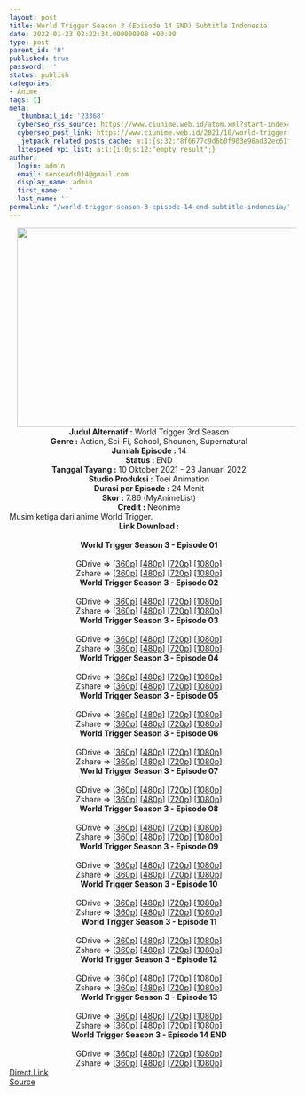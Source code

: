 ```yaml
---
layout: post
title: World Trigger Season 3 (Episode 14 END) Subtitle Indonesia
date: 2022-01-23 02:22:34.000000000 +00:00
type: post
parent_id: '0'
published: true
password: ''
status: publish
categories:
- Anime
tags: []
meta:
  _thumbnail_id: '23368'
  cyberseo_rss_source: https://www.ciunime.web.id/atom.xml?start-index=1
  cyberseo_post_link: https://www.ciunime.web.id/2021/10/world-trigger-season-3-subtitle.html
  _jetpack_related_posts_cache: a:1:{s:32:"8f6677c9d6b0f903e98ad32ec61f8deb";a:2:{s:7:"expires";i:1651231130;s:7:"payload";a:3:{i:0;a:1:{s:2:"id";i:25151;}i:1;a:1:{s:2:"id";i:25044;}i:2;a:1:{s:2:"id";i:25020;}}}}
  litespeed_vpi_list: a:1:{i:0;s:12:"empty result";}
author:
  login: admin
  email: senseads014@gmail.com
  display_name: admin
  first_name: ''
  last_name: ''
permalink: "/world-trigger-season-3-episode-14-end-subtitle-indonesia/"
---
```

<div class="separator" style="clear: both; text-align: center;"><a href="https://blogger.googleusercontent.com/img/a/AVvXsEiE8xUBDZmAaF0PBzDrhqAWt-mKH6CRcPJO6vInqe5AjPnJSlfFkYR2uyDexIMPLIhkYHi9VmpUzNi7UJMgHEooMKDOOP-POjSUpapsYOIU0GPJGoDt1caiBMvViiLaXVoVRt9Q5DzfSgD38VorkDF7ubCQpnuJt64LqcN6YVZquh2DeUt2NHIlWVwR=s1280" style="margin-left: 1em; margin-right: 1em;"><img border="0" data-original-height="720" data-original-width="1280" height="360" src="{{ site.baseurl }}/assets/2022/01/AVvXsEiE8xUBDZmAaF0PBzDrhqAWt-mKH6CRcPJO6vInqe5AjPnJSlfFkYR2uyDexIMPLIhkYHi9VmpUzNi7UJMgHEooMKDOOP-POjSUpapsYOIU0GPJGoDt1caiBMvViiLaXVoVRt9Q5DzfSgD38VorkDF7ubCQpnuJt64LqcN6YVZquh2DeUt2NHIlWVwR=w640-h360" width="640" /></a></div>
<div class="separator" style="clear: both; text-align: center;"></div>
<div style="text-align: center;"><b>Judul</b><b><b> Alternatif</b> :</b> World Trigger 3rd Season</div>
<div style="text-align: center;"><b><b>Genre :</b></b> Action, Sci-Fi, School, Shounen, Supernatural</div>
<div style="text-align: center;"><b>Jumlah Episode :</b> 14<br /><b>Status :&nbsp;</b>END<br /><b>Tanggal Tayang :</b> 10 Oktober&nbsp;2021 - 23 Januari 2022<br /><b>Studio Produksi :</b>&nbsp;Toei Animation<br /><b>Durasi per Episode :</b> 24 Menit</div>
<div style="text-align: center;"><b>Skor :</b> 7.86 (MyAnimeList)</div>
<div style="text-align: center;"><b>Credit :</b>&nbsp;Neonime</div>
<div style="text-align: center;"></div>
<div style="text-align: justify;">Musim ketiga dari anime&nbsp;World Trigger.</div>
<div style="text-align: justify;"></div>
<div style="text-align: justify;"></div>
<div style="text-align: center;">
<div style="text-align: center;">
<div style="text-align: left;">
<div style="text-align: center;"><b>Link Download :</b></div>
<div style="text-align: center;"><b><br /></b></div>
<div style="text-align: center;"><span style="text-align: left;"><b>World Trigger Season 3&nbsp;</b></span><b>- Episode 01</b></div>
<div style="text-align: center;"><b><br /></b></div>
<div style="text-align: center;">GDrive =&gt; [<a href="https://mir.cr/0VBSSCSG" target="_blank" rel="noopener">360p</a>] [<a href="https://acefile.co/f/57173974/neonime_wot-s3-01-480p-zip" target="_blank" rel="noopener">480p</a>] [<a href="https://acefile.co/f/57174201/neonime_wot-s3-01-720p-zip" target="_blank" rel="noopener">720p</a>] [<a href="https://acefile.co/f/57174520/neonime_wot-s3-01-1080p-zip" target="_blank" rel="noopener">1080p</a>]</div>
<div style="text-align: center;">Zshare =&gt; [<a href="https://www96.zippyshare.com/v/o9qPhvNt/file.html" target="_blank" rel="noopener">360p</a>] [<a href="https://www29.zippyshare.com/v/aJfdSQnT/file.html" target="_blank" rel="noopener">480p</a>] [<a href="https://www17.zippyshare.com/v/7unkodkA/file.html" target="_blank" rel="noopener">720p</a>] [<a href="https://www88.zippyshare.com/v/kCMjtLuu/file.html" target="_blank" rel="noopener">1080p</a>]</div>
<div style="text-align: center;"></div>
<div style="text-align: center;">
<div><span style="text-align: left;"><b>World Trigger Season 3&nbsp;</b></span><b>- Episode 02</b></div>
<div><b><br /></b></div>
<div>GDrive =&gt; [<a href="https://mir.cr/0PSCHPQ2" target="_blank" rel="noopener">360p</a>] [<a href="https://acefile.co/f/57765968/neonime_wot-s3-02-480p-zip" target="_blank" rel="noopener">480p</a>] [<a href="https://acefile.co/f/57766241/neonime_wot-s3-02-720p-zip" target="_blank" rel="noopener">720p</a>] [<a href="https://acefile.co/f/57768406/neonime_wot-s3-02-1080p-zip" target="_blank" rel="noopener">1080p</a>]</div>
<div>Zshare =&gt; [<a href="https://www102.zippyshare.com/v/FCLn81dc/file.html" target="_blank" rel="noopener">360p</a>] [<a href="https://www19.zippyshare.com/v/qdW35a3n/file.html" target="_blank" rel="noopener">480p</a>] [<a href="https://www40.zippyshare.com/v/AAWPVyop/file.html" target="_blank" rel="noopener">720p</a>] [<a href="https://www104.zippyshare.com/v/DpUl9ocl/file.html" target="_blank" rel="noopener">1080p</a>]</div>
<div></div>
<div>
<div><span style="text-align: left;"><b>World Trigger Season 3&nbsp;</b></span><b>- Episode 03</b></div>
<div><b><br /></b></div>
<div>GDrive =&gt; [<a href="https://acefile.co/f/58300492/wot-s3-03-360p-samehadaku-care-mp4" target="_blank" rel="noopener">360p</a>] [<a href="https://acefile.co/f/58304772/neonime_wot-s3-03-480p-zip" target="_blank" rel="noopener">480p</a>] [<a href="https://acefile.co/f/58305027/neonime_wot-s3-03-720p-zip" target="_blank" rel="noopener">720p</a>] [<a href="https://acefile.co/f/58305316/neonime_wot-s3-03-1080p-zip" target="_blank" rel="noopener">1080p</a>]</div>
<div>Zshare =&gt; [<a href="https://www62.zippyshare.com/v/5mybzHYY/file.html" target="_blank" rel="noopener">360p</a>] [<a href="https://www46.zippyshare.com/v/LUK18nFH/file.html" target="_blank" rel="noopener">480p</a>] [<a href="https://www114.zippyshare.com/v/MY6vvkyW/file.html" target="_blank" rel="noopener">720p</a>] [<a href="https://www71.zippyshare.com/v/jlTjX3ft/file.html" target="_blank" rel="noopener">1080p</a>]</div>
</div>
<div></div>
<div>
<div><span style="text-align: left;"><b>World Trigger Season 3&nbsp;</b></span><b>- Episode 04</b></div>
<div><b><br /></b></div>
<div>GDrive =&gt; [<a href="https://acefile.co/f/58831763/wot-s3-04-360p-samehadaku-care-mp4" target="_blank" rel="noopener">360p</a>] [<a href="https://acefile.co/f/58835461/neonime_wot-s3-04-480p-zip" target="_blank" rel="noopener">480p</a>] [<a href="https://acefile.co/f/58835657/neonime_wot-s3-04-720p-zip" target="_blank" rel="noopener">720p</a>] [<a href="https://acefile.co/f/58835920/neonime_wot-s3-04-1080p-zip" target="_blank" rel="noopener">1080p</a>]</div>
<div>Zshare =&gt; [<a href="https://www91.zippyshare.com/v/FFDshQNI/file.html" target="_blank" rel="noopener">360p</a>] [<a href="https://www48.zippyshare.com/v/z40uHRCo/file.html" target="_blank" rel="noopener">480p</a>] [<a href="https://www25.zippyshare.com/v/mbrBwuGP/file.html" target="_blank" rel="noopener">720p</a>] [<a href="https://www16.zippyshare.com/v/H3Y5OWg3/file.html" target="_blank" rel="noopener">1080p</a>]</div>
</div>
<div></div>
<div>
<div><span style="text-align: left;"><b>World Trigger Season 3&nbsp;</b></span><b>- Episode 05</b></div>
<div><b><br /></b></div>
<div>GDrive =&gt; [<a href="https://acefile.co/f/59353031/wot-s3-05-360p-samehadaku-care-mp4" target="_blank" rel="noopener">360p</a>] [<a href="https://acefile.co/f/59388490/neonime_wot-s3-05-480p-zip" target="_blank" rel="noopener">480p</a>] [<a href="https://acefile.co/f/59388484/neonime_wot-s3-05-720p-zip" target="_blank" rel="noopener">720p</a>] [<a href="https://acefile.co/f/59388479/neonime_wot-s3-05-1080p-zip" target="_blank" rel="noopener">1080p</a>]</div>
<div>Zshare =&gt; [<a href="https://www49.zippyshare.com/v/HdypVbYO/file.html" target="_blank" rel="noopener">360p</a>] [<a href="https://www99.zippyshare.com/v/JKiWynn9/file.html" target="_blank" rel="noopener">480p</a>] [<a href="https://www79.zippyshare.com/v/ctAIbeAH/file.html" target="_blank" rel="noopener">720p</a>] [<a href="https://www16.zippyshare.com/v/6SF1gKBK/file.html" target="_blank" rel="noopener">1080p</a>]</div>
</div>
<div></div>
<div>
<div><span style="text-align: left;"><b>World Trigger Season 3&nbsp;</b></span><b>- Episode 06</b></div>
<div><b><br /></b></div>
<div>GDrive =&gt; [<a href="https://acefile.co/f/59939592/wot-s3-06-360p-samehadaku-care-mp4" target="_blank" rel="noopener">360p</a>] [<a href="https://acefile.co/f/59944942/neonime_wot-s3-06-480p-zip" target="_blank" rel="noopener">480p</a>] [<a href="https://acefile.co/f/59944939/neonime_wot-s3-06-720p-zip" target="_blank" rel="noopener">720p</a>] [<a href="https://acefile.co/f/59944930/neonime_wot-s3-06-1080p-zip" target="_blank" rel="noopener">1080p</a>]</div>
<div>Zshare =&gt; [<a href="https://www116.zippyshare.com/v/EaJCcKLl/file.html" target="_blank" rel="noopener">360p</a>] [<a href="https://www2.zippyshare.com/v/HME22f8l/file.html" target="_blank" rel="noopener">480p</a>] [<a href="https://www10.zippyshare.com/v/PZkx0Kwx/file.html" target="_blank" rel="noopener">720p</a>] [<a href="https://www44.zippyshare.com/v/QVnghSA6/file.html" target="_blank" rel="noopener">1080p</a>]</div>
</div>
<div></div>
<div>
<div><span style="text-align: left;"><b>World Trigger Season 3&nbsp;</b></span><b>- Episode 07</b></div>
<div><b><br /></b></div>
<div>GDrive =&gt; [<a href="https://acefile.co/f/60505256/wot-s3-07-360p-samehadaku-care-mp4" target="_blank" rel="noopener">360p</a>] [<a href="https://acefile.co/f/60509329/neonime_wot-s3-07-480p-zip" target="_blank" rel="noopener">480p</a>] [<a href="https://acefile.co/f/60509334/neonime_wot-s3-07-720p-zip" target="_blank" rel="noopener">720p</a>] [<a href="https://acefile.co/f/60509336/neonime_wot-s3-07-1080p-zip" target="_blank" rel="noopener">1080p</a>]</div>
<div>Zshare =&gt; [<a href="https://www13.zippyshare.com/v/yvZCKCiw/file.html" target="_blank" rel="noopener">360p</a>] [<a href="https://www86.zippyshare.com/v/JQBWICSd/file.html" target="_blank" rel="noopener">480p</a>] [<a href="https://www28.zippyshare.com/v/bQDJy7BY/file.html" target="_blank" rel="noopener">720p</a>] [<a href="https://www93.zippyshare.com/v/uNtr6xdR/file.html" target="_blank" rel="noopener">1080p</a>]</div>
</div>
<div></div>
<div>
<div><span style="text-align: left;"><b>World Trigger Season 3&nbsp;</b></span><b>- Episode 08</b></div>
<div><b><br /></b></div>
<div>GDrive =&gt; [<a href="https://acefile.co/f/61097963/wot-s3-08-360p-samehadaku-care-mp4" target="_blank" rel="noopener">360p</a>] [<a href="https://acefile.co/f/61101624/neonime_wot-s3-08-480p-zip" target="_blank" rel="noopener">480p</a>] [<a href="https://acefile.co/f/61101627/neonime_wot-s3-08-720p-zip" target="_blank" rel="noopener">720p</a>] [<a href="https://acefile.co/f/61101634/neonime_wot-s3-08-1080p-zip" target="_blank" rel="noopener">1080p</a>]</div>
<div>Zshare =&gt; [<a href="https://www83.zippyshare.com/v/Gxx6REOd/file.html" target="_blank" rel="noopener">360p</a>] [<a href="https://www24.zippyshare.com/v/a5OHkEbR/file.html" target="_blank" rel="noopener">480p</a>] [<a href="https://www110.zippyshare.com/v/mPSikqA9/file.html" target="_blank" rel="noopener">720p</a>] [<a href="https://www42.zippyshare.com/v/QEZSMK1v/file.html" target="_blank" rel="noopener">1080p</a>]</div>
</div>
<div></div>
<div>
<div><span style="text-align: left;"><b>World Trigger Season 3&nbsp;</b></span><b>- Episode 09</b></div>
<div><b><br /></b></div>
<div>GDrive =&gt; [<a href="https://acefile.co/f/61671901/wot-s3-09-360p-samehadaku-care-mp4" target="_blank" rel="noopener">360p</a>] [<a href="https://acefile.co/f/61681011/neonime_wot-s3-09-480p-zip" target="_blank" rel="noopener">480p</a>] [<a href="https://acefile.co/f/61681004/neonime_wot-s3-09-720p-zip" target="_blank" rel="noopener">720p</a>] [<a href="https://acefile.co/f/61681001/neonime_wot-s3-09-1080p-zip" target="_blank" rel="noopener">1080p</a>]</div>
<div>Zshare =&gt; [<a href="https://www1.zippyshare.com/v/jbye1WJd/file.html" target="_blank" rel="noopener">360p</a>] [<a href="https://www5.zippyshare.com/v/tGerUEJT/file.html" target="_blank" rel="noopener">480p</a>] [<a href="https://www45.zippyshare.com/v/egv05SO2/file.html" target="_blank" rel="noopener">720p</a>] [<a href="https://www8.zippyshare.com/v/cvvErk3F/file.html" target="_blank" rel="noopener">1080p</a>]</div>
</div>
<div></div>
<div>
<div><span style="text-align: left;"><b>World Trigger Season 3&nbsp;</b></span><b>- Episode 10</b></div>
<div><b><br /></b></div>
<div>GDrive =&gt; [<a href="https://acefile.co/f/62259801/wot-s3-10-360p-samehadaku-care-mp4" target="_blank" rel="noopener">360p</a>] [<a href="https://acefile.co/f/62262535/neonime_wot-s3-10-480p-zip" target="_blank" rel="noopener">480p</a>] [<a href="https://acefile.co/f/62262764/neonime_wot-s3-10-720p-zip" target="_blank" rel="noopener">720p</a>] [<a href="https://acefile.co/f/62262979/neonime_wot-s3-10-1080p-zip" target="_blank" rel="noopener">1080p</a>]</div>
<div>Zshare =&gt; [<a href="https://www101.zippyshare.com/v/DGyYr0AI/file.html" target="_blank" rel="noopener">360p</a>] [<a href="https://www45.zippyshare.com/v/uaxpZwjp/file.html" target="_blank" rel="noopener">480p</a>] [<a href="https://www63.zippyshare.com/v/7pmx6FaI/file.html" target="_blank" rel="noopener">720p</a>] [<a href="https://www81.zippyshare.com/v/txBfLWSK/file.html" target="_blank" rel="noopener">1080p</a>]</div>
</div>
<div></div>
<div>
<div><span style="text-align: left;"><b>World Trigger Season 3&nbsp;</b></span><b>- Episode 11</b></div>
<div><b><br /></b></div>
<div>GDrive =&gt; [<a href="https://acefile.co/f/62852204/wot-s3-11-360p-samehadaku-care-mp4" target="_blank" rel="noopener">360p</a>] [<a href="https://acefile.co/f/62852207/wot-s3-11-480p-samehadaku-care-mp4" target="_blank" rel="noopener">480p</a>] [<a href="https://acefile.co/f/62852507/wot-s3-11-mp4hd-samehadaku-care-mp4" target="_blank" rel="noopener">720p</a>] [<a href="https://acefile.co/f/62852970/wot-s3-11-fullhd-samehadaku-care-mp4" target="_blank" rel="noopener">1080p</a>]</div>
<div>Zshare =&gt; [<a href="https://www87.zippyshare.com/v/4WPutmI0/file.html" target="_blank" rel="noopener">360p</a>] [<a href="https://www2.zippyshare.com/v/nSApPGPi/file.html" target="_blank" rel="noopener">480p</a>] [<a href="https://www45.zippyshare.com/v/eIqJV8P1/file.html" target="_blank" rel="noopener">720p</a>] [<a href="https://www7.zippyshare.com/v/7AEFKedG/file.html" target="_blank" rel="noopener">1080p</a>]</div>
</div>
<div></div>
<div>
<div><span style="text-align: left;"><b>World Trigger Season 3&nbsp;</b></span><b>- Episode 12</b></div>
<div><b><br /></b></div>
<div>GDrive =&gt; [<a href="https://acefile.co/f/63530819/wot-s3-12-360p-samehadaku-care-mp4" target="_blank" rel="noopener">360p</a>] [<a href="https://acefile.co/f/63533935/neonime_wot-s3-12-480p-zip" target="_blank" rel="noopener">480p</a>] [<a href="https://acefile.co/f/63534187/neonime_wot-s3-12-720p-zip" target="_blank" rel="noopener">720p</a>] [<a href="https://acefile.co/f/63534633/neonime_wot-s3-12-1080p-zip" target="_blank" rel="noopener">1080p</a>]</div>
<div>Zshare =&gt; [<a href="https://www110.zippyshare.com/v/HchrraWY/file.html" target="_blank" rel="noopener">360p</a>] [<a href="https://www14.zippyshare.com/v/KNIfJXXe/file.html" target="_blank" rel="noopener">480p</a>] [<a href="https://www111.zippyshare.com/v/ia1GsPHH/file.html" target="_blank" rel="noopener">720p</a>] [<a href="https://www13.zippyshare.com/v/unDdHF6Y/file.html" target="_blank" rel="noopener">1080p</a>]</div>
</div>
<div></div>
<div>
<div><span style="text-align: left;"><b>World Trigger Season 3&nbsp;</b></span><b>- Episode 13</b></div>
<div><b><br /></b></div>
<div>GDrive =&gt; [<a href="https://acefile.co/f/64766135/wot-s3-13-360p-samehadaku-care-mp4" target="_blank" rel="noopener">360p</a>] [<a href="https://acefile.co/f/64768121/neonime_wot-s3-13-480p-zip" target="_blank" rel="noopener">480p</a>] [<a href="https://acefile.co/f/64775299/neonime_wot-s3-13-720p-zip" target="_blank" rel="noopener">720p</a>] [<a href="https://acefile.co/f/64775294/neonime_wot-s3-13-1080p-zip" target="_blank" rel="noopener">1080p</a>]</div>
<div>Zshare =&gt; [<a href="https://www20.zippyshare.com/v/V1xqiDUK/file.html" target="_blank" rel="noopener">360p</a>] [<a href="https://www95.zippyshare.com/v/YD1QawUv/file.html" target="_blank" rel="noopener">480p</a>] [<a href="https://www27.zippyshare.com/v/ZHdFMlLp/file.html" target="_blank" rel="noopener">720p</a>] [<a href="https://www95.zippyshare.com/v/Kb2GQQG8/file.html" target="_blank" rel="noopener">1080p</a>]</div>
</div>
<div></div>
<div>
<div><span style="text-align: left;"><b>World Trigger Season 3&nbsp;</b></span><b>- Episode 14 END</b></div>
<div><b><br /></b></div>
<div>GDrive =&gt; [<a href="https://acefile.co/f/66010948/wot-s3-14-end-360p-samehadaku-care-mp4" target="_blank" rel="noopener">360p</a>] [<a href="https://acefile.co/f/66014091/neonime_wot-s3-14-end-480p-zip" target="_blank" rel="noopener">480p</a>] [<a href="https://acefile.co/f/66014098/neonime_wot-s3-14-end-720p-zip" target="_blank" rel="noopener">720p</a>] [<a href="https://acefile.co/f/66014102/neonime_wot-s3-14-end-1080p-zip" target="_blank" rel="noopener">1080p</a>]</div>
<div>Zshare =&gt; [<a href="https://www55.zippyshare.com/v/yreiHNcF/file.html" target="_blank" rel="noopener">360p</a>] [<a href="https://www98.zippyshare.com/v/GbTC6FKX/file.html" target="_blank" rel="noopener">480p</a>] [<a href="https://www64.zippyshare.com/v/xw8c0IZe/file.html" target="_blank" rel="noopener">720p</a>] [<a href="https://www46.zippyshare.com/v/wPBUNIcp/file.html" target="_blank" rel="noopener">1080p</a>]</div>
</div>
</div>
</div>
</div>
</div>
<link rel="stylesheet" href="https://cdnjs.cloudflare.com/ajax/libs/font-awesome/4.7.0/css/font-awesome.min.css" />
<div class="divbtn"> <a href="https://handymansurrender.com/fihup8buzv?key=94550f7ce39444073321dde3b8782f97" class="btn"><i class="fa fa-download"></i> Direct Link</a> <br /><a href="https://www.ciunime.web.id/2021/10/world-trigger-season-3-subtitle.html">Source</a> </div>
